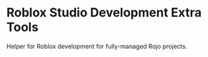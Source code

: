 # Roblox Studio Development Extra Tools

Helper for Roblox development for fully-managed Rojo projects.

